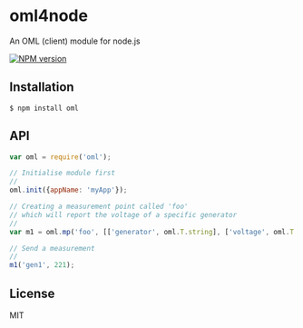 oml4node
========

An OML (client) module for node.js


[![NPM version](https://badge.fury.io/js/oml.png)](http://badge.fury.io/js/oml)

Installation
------------

    $ npm install oml

API
---


```javascript
var oml = require('oml');

// Initialise module first
//
oml.init({appName: 'myApp'});

// Creating a measurement point called 'foo' 
// which will report the voltage of a specific generator
//
var m1 = oml.mp('foo', [['generator', oml.T.string], ['voltage', oml.T.int32]]);

// Send a measurement
//
m1('gen1', 221);

```

License
-------

MIT